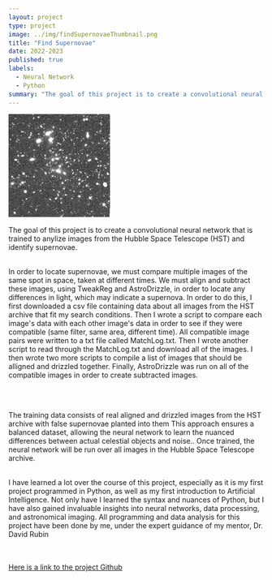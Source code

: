```yaml
---
layout: project
type: project
image: ../img/findSupernovaeThumbnail.png
title: "Find Supernovae"
date: 2022-2023
published: true
labels:
  - Neural Network
  - Python
summary: "The goal of this project is to create a convolutional neural network that is trained to anylize images from the Hubble Space Telescope and identify supernovae."
---
```


<div class="text-center p-4">
  <img width="200px" src="../img/FindSupernovae.png" class="img-thumbnail" >
</div>

<p>
The goal of this project is to create a convolutional neural network that is trained to anylize images from the Hubble Space Telescope (HST) and identify supernovae. <br><br>

In order to locate supernovae, we must compare multiple images of the same spot in space, taken at different times. We must align and subtract these images, using TweakReg and AstroDrizzle, in order to locate any differences in light, which may indicate a supernova. In order to do this, I first downloaded a csv file containing data about all images from the HST archive that fit my search conditions. Then I wrote a script to compare each image's data with each other image's data in order to see if they were compatible (same filter, same area, different time). All compatible image pairs were written to a txt file called MatchLog.txt. Then I wrote another script to read through the MatchLog.txt and download all of the images. I then wrote two more scripts to compile a list of images that should be alligned and drizzled together. Finally, AstroDrizzle was run on all of the compatible images in order to create subtracted images.

<br><br>

The training data consists of real aligned and drizzled images from the HST archive with false supernovae planted into them This approach ensures a balanced dataset, allowing the neural network to learn the nuanced differences between actual celestial objects and noise.. Once trained, the neural network will be run over all images in the Hubble Space Telescope archive.<br><br>

I have learned a lot over the course of this project, especially as it is my first project programmed in Python, as well as my first introduction to Artificial Intelligence. Not only have I learned the syntax and nuances of Python, but I have also gained invaluable insights into neural networks, data processing, and astronomical imaging. All programming and data analysis for this project have been done by me, under the expert guidance of my mentor, Dr. David Rubin<br><br>

<br>
<a href="https://github.com/sierranmorales/Finding-Supernovae" target="_top">Here is a link to the project Github</a>
</p>
